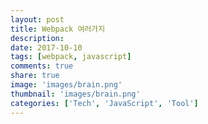 ```yaml
---
layout: post
title: Webpack 여러가지
description: 
date: 2017-10-10
tags: [webpack, javascript]
comments: true
share: true
image: 'images/brain.png'
thumbnail: 'images/brain.png'
categories: ['Tech', 'JavaScript', 'Tool']
---
```


<!-- toc -->

